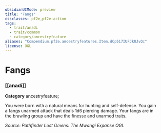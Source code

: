```yaml
---
obsidianUIMode: preview
title: "Fangs"
cssclasses: pf2e,pf2e-action
tags:
  - trait/anadi
  - trait/common
  - category/ancestryfeature
aliases: "Compendium.pf2e.ancestryfeatures.Item.dCp517IUFJk8JvQc"
license: OGL
---
```

# Fangs

### [[anadi]]

**Category** ancestryfeature; 




You were born with a natural means for hunting and self-defense. You gain a fangs unarmed attack that deals 1d6 piercing damage. Your fangs are in the brawling group and have the finesse and unarmed traits.

*Source: Pathfinder Lost Omens: The Mwangi Expanse*
*OGL*